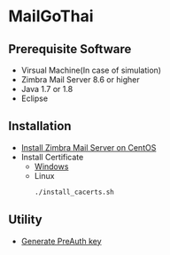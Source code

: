# MailGoThai

## Prerequisite Software
 - Virsual Machine(In case of simulation)
 - Zimbra Mail Server 8.6 or higher
 - Java 1.7 or 1.8
 - Eclipse
 
## Installation
 - [Install Zimbra Mail Server on CentOS](https://www.tecmint.com/install-zimbra-collaboration-suite-on-centos-rhel/)
 - Install Certificate
   * [Windows](https://docs.google.com/document/d/1rTSmow1Q3gYKdP0rZEiOwbWTWENhjpUHZUgaIah8RTk)
   * Linux
     ```bash
     ./install_cacerts.sh
     ```
## Utility
  - [Generate PreAuth key](https://wiki.zimbra.com/wiki/Preauth)
 
